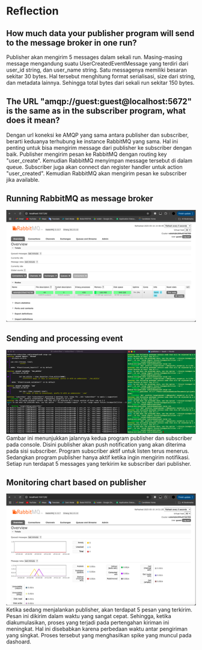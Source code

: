 # Reflection

## How much data your publisher program will send to the message broker in one run?
Publisher akan mengirim 5 messages dalam sekali run. Masing-masing message mengandung suatu UserCreatedEventMessage yang terdiri dari user_id string, dan user_name string. Satu messagenya memiliki besaran sekitar 30 bytes. Hal tersebut menghitung format serialisasi, size dari string, dan metadata lainnya. Sehingga total bytes dari sekali run sekitar 150 bytes.

## The URL "amqp://guest:guest@localhost:5672" is the same as in the subscriber program, what does it mean?
Dengan url koneksi ke AMQP yang sama antara publisher dan subscriber, berarti keduanya terhubung ke instance RabbitMQ yang sama. Hal ini penting untuk bisa mengirim message dari publisher ke subscriber dengan baik. Publisher mengirim pesan ke RabbitMQ dengan routing key "user_create". Kemudian RabbitMQ menyimpan message tersebut di dalam queue. Subscriber juga akan connect dan register handler untuk action "user_created". Kemudian RabbitMQ akan mengirim pesan ke subscriber jika available.

## Running RabbitMQ as message broker
![Running RabbitMQ as message broker](image/running.png)

## Sending and processing event
![Sending and processing event](image/console.png)
Gambar ini menunjukkan jalannya kedua program publisher dan subscriber pada console. Disini publisher akan push notification yang akan diterima pada sisi subscriber. Program subscriber aktif untuk listen terus menerus. Sedangkan program publisher hanya aktif ketika ingin mengirim notifikasi. Setiap run terdapat 5 messages yang terkirim ke subscriber dari publisher.

## Monitoring chart based on publisher
![Monitoring chart based on publisher](image/spike.png)
Ketika sedang menjalankan publisher, akan terdapat 5 pesan yang terkirim. Pesan ini dikirim dalam waktu yang sangat cepat. Sehingga, ketika diakumulasikan, proses yang terjadi pada pertengahan kiriman ini meningkat. Hal ini disebabkan karena perbedaan waktu antar pengiriman yang singkat. Proses tersebut yang menghasilkan spike yang muncul pada dashoard.